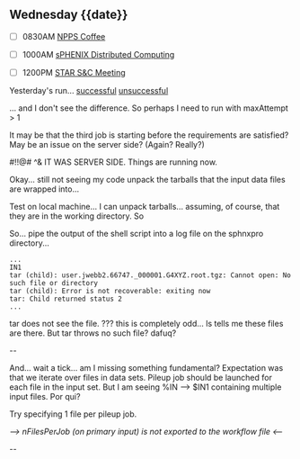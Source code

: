 ## Wednesday {{date}}

- [ ] 0830AM [NPPS Coffee](https://bnl.zoomgov.com/j/16157150845?pwd=NXNqTi9ZWEFBKzYwRXQ5U3NXU1dBZz09)
- [ ] 1000AM [sPHENIX Distributed Computing](https://bnl.zoomgov.com/j/16157150845?pwd=NXNqTi9ZWEFBKzYwRXQ5U3NXU1dBZz09)
- [ ] 1200PM [STAR S&C Meeting](https://lbnl.zoom.us/j/97026562983?pwd=VGVXbzhYUUhheEJ2cFMyVVdVRXowZz09)


Yesterday's run...
[successful](https://panda-doma.cern.ch/task/66719/)
[unsuccessful](https://panda-doma.cern.ch/task/66722/)

... and I don't see the difference.  So perhaps I need to run with maxAttempt > 1

It may be that the third job is starting before the requirements are satisfied?  May be an issue on the server side?  (Again?  Really?)

#!!@# ^&  IT WAS SERVER SIDE.  Things are running now.  

Okay... still not seeing my code unpack the tarballs that the input data files are wrapped into...

Test on local machine... I can unpack tarballs... assuming, of course, that they are in the working directory.  So 

So...  pipe the output of the shell script into a log file on the sphnxpro directory...

```
...
IN1
tar (child): user.jwebb2.66747._000001.G4XYZ.root.tgz: Cannot open: No such file or directory
tar (child): Error is not recoverable: exiting now
tar: Child returned status 2
...
```

tar does not see the file.  ???  this is completely odd... ls tells me these files are there.  But tar throws no such file?  dafuq?  

--


And... wait a tick... am I missing something fundamental?  Expectation was that we iterate over files in data sets.  Pileup job should be launched for each file in the input set.   But I am seeing %IN --> $IN1 containing multiple input files.  Por qui?

Try specifying 1 file per pileup job.

*--> nFilesPerJob (on primary input) is not exported to the workflow file <--*

--


